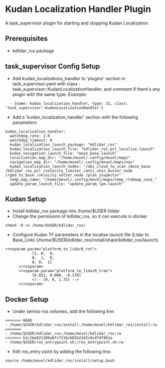 # Kudan Localization Handler Plugin
A task\_supervisor plugin for starting and stopping Kudan Localization.

## Prerequisites
* kdlidar_ros package

## task\_supervisor Config Setup

* Add kudan\_localizations\_handler to 'plugins' section in task\_supervisor.yaml with class : task\_supervisor::KudanLocalizationHandler, and comment if there's any plugin with the same type. Example:

```
  - {name: kudan_localization_handler, type: 31, class: 'task_supervisor::KudanLocalizationHandler'}
```

* Add a 'kudan_localization_handler' section with the following parameters:
```
kudan_localization_handler:
  watchdog_rate: 2.0
  watchdog_timeout: 0
  kudan_localization_launch_package: "kdlidar_ros"
  kudan_localization_launch_file: "kdlidar_ros_pcl_localise.launch"
  kudan_navigation_launch_file: "move_base.launch" 
  localization_map_dir: "/home/movel/.config/movel/maps"
  navigation_map_dir: "/home/movel/.config/movel/maps/nav"
  kudan_localization_launch_nodes: "/obs_cloud_to_scan /move_base /kdlidar_ros_pcl /velocity_limiter /anti_shin_buster_node /rgbd_to_base /velocity_setter_node /plan_inspector"
  temp_map_name: "/home/movel/.config/movel/maps/temp_rtabmap_save_"
  update_param_launch_file: "update_param_lpm.launch"
```
## Kudan Setup
* Install kdlidar_ros package into /home/$USER folder
* Change the permission of kdlidar_ros, so it can execute in docker
```
chmod -R +x /home/$USER/kdlidar_ros/
```

* Configure Kudan TF parameters in the localise launch file (Lidar to Base_Link) (/home/$USER/kdlidar_ros/install/share/kdlidar_ros/launch)
```
<rosparam param="platform_to_lidar0_rot">
            [1, 0,  0,
            0,  1,  0,
            0, 0,  1]
      </rosparam>
      <rosparam param="platform_to_lidar0_tran">
            [0.032, 0.000, -0.178]
            <!-- [0, 0, 1.73] -->
      </rosparam>
```

## Docker Setup
* Under seirios-ros volumes, add the following line:

```
<<<<<<< HEAD
- /home/$USER/kdlidar_ros/install:/home/movel/kdlidar_ros/install:rw
=======
- /home/$USER/kdlidar_ros:/home/movel/kdlidar_ros:rw 
>>>>>>> b1c1be821100a6fc7216cb81b2143c9cd7df961e
- /home/$USER/ros_entrypoint.sh:/ros_entrypoint.sh:rw  
```


* Edit ros_entry point by adding the following line:
```
source /home/movel/kdlidar_ros/install/setup.bash
```
